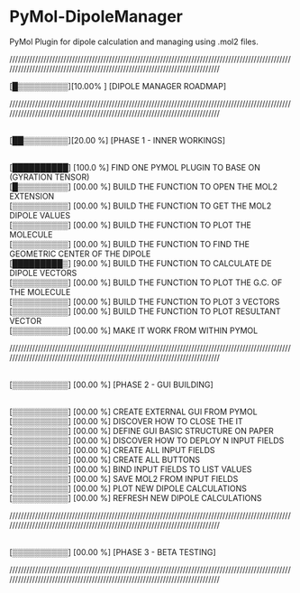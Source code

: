 # PyMol-DipoleManager

PyMol Plugin for dipole calculation and managing using .mol2 files.

/////////////////////////////////////////////////////////////////////////////////////////////////////////////////////////////////////////////////////////////////////////////

[█▒▒▒▒▒▒▒▒▒][10.00% ] [DIPOLE MANAGER ROADMAP]

/////////////////////////////////////////////////////////////////////////////////////////////////////////////////////////////////////////////////////////////////////////////

<br>[██▒▒▒▒▒▒▒▒][20.00 %] [PHASE 1 - INNER WORKINGS]


<br>[██████████] [100.0 %] FIND ONE PYMOL PLUGIN TO BASE ON (GYRATION TENSOR)
<br>[█▒▒▒▒▒▒▒▒▒] [00.00 %] BUILD THE FUNCTION TO OPEN THE MOL2 EXTENSION
<br>[▒▒▒▒▒▒▒▒▒▒] [00.00 %] BUILD THE FUNCTION TO GET THE MOL2 DIPOLE VALUES
<br>[▒▒▒▒▒▒▒▒▒▒] [00.00 %] BUILD THE FUNCTION TO PLOT THE MOLECULE
<br>[▒▒▒▒▒▒▒▒▒▒] [00.00 %] BUILD THE FUNCTION TO FIND THE GEOMETRIC CENTER OF THE DIPOLE
<br>[█████████▒] [90.00 %] BUILD THE FUNCTION TO CALCULATE DE DIPOLE VECTORS
<br>[▒▒▒▒▒▒▒▒▒▒] [00.00 %] BUILD THE FUNCTION TO PLOT THE G.C. OF THE MOLECULE 
<br>[▒▒▒▒▒▒▒▒▒▒] [00.00 %] BUILD THE FUNCTION TO PLOT 3 VECTORS
<br>[▒▒▒▒▒▒▒▒▒▒] [00.00 %] BUILD THE FUNCTION TO PLOT RESULTANT VECTOR
<br>[▒▒▒▒▒▒▒▒▒▒] [00.00 %] MAKE IT WORK FROM WITHIN PYMOL
 
/////////////////////////////////////////////////////////////////////////////////////////////////////////////////////////////////////////////////////////////////////////////

<br>[▒▒▒▒▒▒▒▒▒▒] [00.00 %] [PHASE 2 - GUI BUILDING]


<br>[▒▒▒▒▒▒▒▒▒▒] [00.00 %] CREATE EXTERNAL GUI FROM PYMOL
<br>[▒▒▒▒▒▒▒▒▒▒] [00.00 %] DISCOVER HOW TO CLOSE THE IT
<br>[▒▒▒▒▒▒▒▒▒▒] [00.00 %] DEFINE GUI BASIC STRUCTURE ON PAPER
<br>[▒▒▒▒▒▒▒▒▒▒] [00.00 %] DISCOVER HOW TO DEPLOY N INPUT FIELDS
<br>[▒▒▒▒▒▒▒▒▒▒] [00.00 %] CREATE ALL INPUT FIELDS
<br>[▒▒▒▒▒▒▒▒▒▒] [00.00 %] CREATE ALL BUTTONS
<br>[▒▒▒▒▒▒▒▒▒▒] [00.00 %] BIND INPUT FIELDS TO LIST VALUES
<br>[▒▒▒▒▒▒▒▒▒▒] [00.00 %] SAVE MOL2 FROM INPUT FIELDS
<br>[▒▒▒▒▒▒▒▒▒▒] [00.00 %] PLOT NEW DIPOLE CALCULATIONS
<br>[▒▒▒▒▒▒▒▒▒▒] [00.00 %] REFRESH NEW DIPOLE CALCULATIONS 


/////////////////////////////////////////////////////////////////////////////////////////////////////////////////////////////////////////////////////////////////////////////

<br>[▒▒▒▒▒▒▒▒▒▒] [00.00 %] [PHASE 3 - BETA TESTING]

/////////////////////////////////////////////////////////////////////////////////////////////////////////////////////////////////////////////////////////////////////////////


